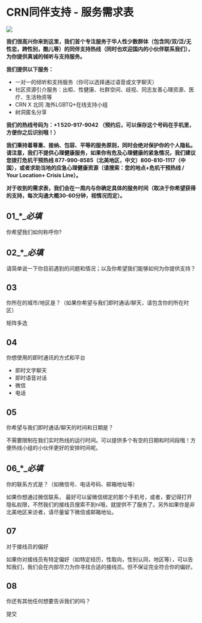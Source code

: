# CRN同伴支持 - 服务需求表

![](https://wj.gtimg.com/uploadImages/2020-10-03/202010031650535f783b6d6de59.png)

**我们很高兴你来到这里，我们首个专注服务于华人性少数群体（包含同/双/泛/无性恋，跨性别，酷儿等）的同伴支持热线（同时也欢迎国内的小伙伴联系我们），为你提供真诚的倾听与支持服务。** 

**我们提供以下服务：**
- 一对一的倾听和支持服务（你可以选择通过语音或文字聊天）
- 社区资源引介服务：出柜、性健康、社群空间、歧视、同志友善心理资源、医疗、生活物资等
- CRN X 北同 海外LGBTQ+在线支持小组
- 树洞匿名分享

**我们的热线号码为：+1 ‪520-917-9042 （预约后，可以保存这个号码在手机里，方便你之后识别哦！）**

**我们秉持着尊重、接纳、包容、平等的服务原则，同时会绝对保护你的个人隐私。请注意，我们不提供心理健康服务，如果你有危及心理健康的紧急情况，我们建议您拨打危机干预热线 877-990-8585（北美地区，中文）800-810-1117（中国），或者求助当地的应急心理健康资源（请搜索：您的地点+危机干预热线 / Your Location+ Crisis Line）。**

**对于收到的需求表，我们会在一周内与你确定具体的服务时间（取决于你希望获得的支持，每次沟通大概30-60分钟，视情况而定）。**

## **01**_\*__必填_
你希望我们如何称呼你?

## **02**_\*__必填_
请简单说一下你目前遇到的问题和情况；以及你希望我们能够如何为你提供支持？

## **03**
你所在的城市/地区是？（如果你希望与我们即时通话/聊天，请包含你的所在时区）

矩阵多选

## **04**
你想使用的即时通讯的方式和平台

- 即时文字聊天
- 即时语音对话
- 微信
- 电话

## **05**
你希望与我们即时通话/聊天的时间和日期是？

不需要限制在我们实时热线的运行时间。可以提供多个有空的日期和时间段哦！方便热线小组的小伙伴更好的安排时间呢。

## **06**_\*__必填_
你的联系方式是？（如微信号、电话号码、邮箱地址等）

如果你想通过微信联系， 最好可以留微信绑定的那个手机号，或者，要记得打开隐私权限，不然我们的接线员搜索不到ni哦，就提供不了服务了。另外如果你是非北美地区来访者，请尽量留下微信或邮箱地址。

## **07**
对于接线员的偏好

如果你对接线员有特定偏好（如特定经历，性取向，性别认同，地区等），可以告知我们，我们会在内部尽力为你寻找合适的接线员。但不保证完全符合你的偏好。

## **08**
你还有其他任何想要告诉我们的吗？

提交
<!-- tcd_original_link https://wj.qq.com/s2/7318748/e1a6/ -->
